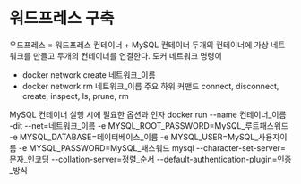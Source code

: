 # 워드프레스 구축
 우드프레스 = 워드프레스 컨테이너 + MySQL 컨테이너
 두개의 컨테이너에 가상 네트워크를 만들고 두개의 컨테이너를 연결한다.
도커 네트워크 명령어
 - docker network create 네트워크_이름
 - docker network rm 네트워크_이름
주요 하위 커맨드
connect, disconnect, create, inspect, ls, prune, rm

MySQL 컨테이너 실행 시에 필요한 옵션과 인자
docker run --name 컨테이너_이름 -dit --net=네트워크_이름 -e MYSQL_ROOT_PASSWORD=MySQL_루트패스워드 -e MYSQL_DATABASE=데이터베이스_이름 -e 
MYSQL_USER=MySQL_사용자이름 -e MYSQL_PASSWORD=MySQL_패스워드 mysql --character-set-server=문자_인코딩 --collation-server=정렬_순서
--default-authentication-plugin=인증_방식

